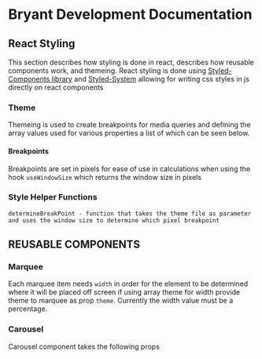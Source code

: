 # Bryant Development Documentation

## React Styling

This section describes how styling is done in react, describes how reusable components work, and themeing. React styling is done using [Styled-Components library](https://www.styled-components.com/) and [Styled-System](https://styled-system.com/) allowing for writing css styles in js directly on react components

### Theme

Themeing is used to create breakpoints for media queries and defining the array values used for various properties a list of which can be seen below.

#### Breakpoints

Breakpoints are set in pixels for ease of use in calculations when using the hook `useWindowSize` which returns the window size in pixels

### Style Helper Functions

`determineBreakPoint - function that takes the theme file as parameter and uses the window size to determine which pixel breakpoint`

## REUSABLE COMPONENTS

### Marquee

Each marquee item needs `width` in order for the element to be determined where it will be placed off screen if using
array theme for width provide theme to marquee as prop `theme`. Currently the width value must be a percentage.

### Carousel

Carousel component takes the following props 
